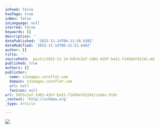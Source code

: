 ```yaml
---
inFeed: false
hasPage: true
inNav: false
inLanguage: null
starred: false
keywords: []
description: ''
datePublished: '2015-11-14T06:11:58.910Z'
dateModified: '2015-11-14T06:11:51.646Z'
author: []
title: ''
sourcePath: _posts/2015-11-14-5d53c2af-1d01-42bf-ba31-f1456efd1242.md
published: true
authors: []
publisher:
  name: s3images.coroflot.com
  domain: s3images.coroflot.com
  url: null
  favicon: null
url: 5d53c2af-1d01-42bf-ba31-f1456efd1242/index.html
_context: 'http://schema.org'
_type: Article

---
```

![](http://s3images.coroflot.com/user_files/individual_files/original_327436_bjjkikzmyrjdjlhrbkuijawfd.jpg)